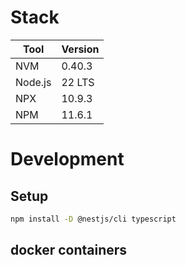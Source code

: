 # Stack
| Tool      | Version   |
|-----------|-----------|
| NVM       | 0.40.3    |
| Node.js   | 22 LTS    |
| NPX       | 10.9.3    |
| NPM       | 11.6.1    |


# Development

## Setup

```sh
npm install -D @nestjs/cli typescript
```

## docker containers
